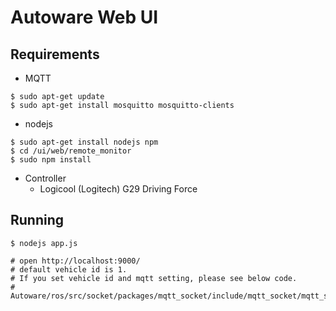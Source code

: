 # Autoware Web UI

## Requirements

- MQTT
```
$ sudo apt-get update
$ sudo apt-get install mosquitto mosquitto-clients
```

- nodejs
```
$ sudo apt-get install nodejs npm
$ cd /ui/web/remote_monitor
$ sudo npm install
```

- Controller
  - Logicool (Logitech) G29 Driving Force

## Running
```
$ nodejs app.js

# open http://localhost:9000/
# default vehicle id is 1.
# If you set vehicle id and mqtt setting, please see below code.
# Autoware/ros/src/socket/packages/mqtt_socket/include/mqtt_socket/mqtt_setting.hpp
```
